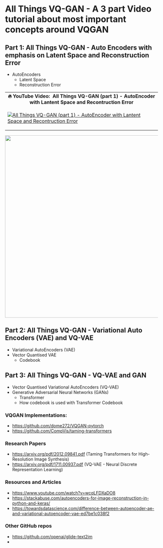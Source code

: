 # All Things VQ-GAN - A 3 part Video tutorial about most important concepts around VQGAN #

## Part 1: All Things VQ-GAN - Auto Encoders with emphasis on Latent Space and Reconstruction Error ##
- AutoEncoders 
  - Latent Space 
  - Reconstruction Error

<table class="table table-striped table-bordered table-vcenter">
    <tr>
        <td align="center"><b>🔥&nbsp;YouTube Video:&nbsp; All Things VQ-GAN (part 1) - AutoEncoder with Lantent Space and Recontruction Error</b></td>
    </tr>
    <tr>
        <td>
            <div>
                
[![All Things VQ-GAN (part 1) - AutoEncoder with Lantent Space and Recontruction Error](https://img.youtube.com/vi/Q0YPkEbaOIY/0.jpg)](https://www.youtube.com/watch?v=Q0YPkEbaOIY)

  </tr>
</table>
<div align="center">
  <img src="https://github.com/prodramp/DeepWorks/blob/main/AllThings-VQGAN/images/ae.png?raw=true" width="600" />
</div> 


## Part 2: All Things VQ-GAN - Variational Auto Encoders (VAE) and VQ-VAE ##
- Variational AutoEncoders (VAE)
- Vector Quantised VAE 
  - Codebook

## Part 3: All Things VQ-GAN - VQ-VAE and GAN ##
- Vector Quantised Variational AutoEncoders (VQ-VAE)
- Generative Adversarial Neural Networks (GANs) 
  - Transformer 
  - How codebook is used with Transformer Codebook

###  VQGAN Implementations:
- https://github.com/dome272/VQGAN-pytorch
- https://github.com/CompVis/taming-transformers


### Research Papers
- https://arxiv.org/pdf/2012.09841.pdf (Taming Transformers for High-Resolution Image Synthesis)
- https://arxiv.org/pdf/1711.00937.pdf (VQ-VAE - Neural Discrete Representation Learning)

### Resources and Articles
- https://www.youtube.com/watch?v=wcqLFDXaDO8
- https://stackabuse.com/autoencoders-for-image-reconstruction-in-python-and-keras/
- https://towardsdatascience.com/difference-between-autoencoder-ae-and-variational-autoencoder-vae-ed7be1c038f2


### Other GitHub repos
- https://github.com/openai/glide-text2im
- 